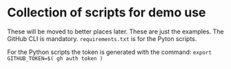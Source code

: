 # Collection of scripts for demo use

These will be moved to better places later. These are just the examples.
The GitHub CLI is mandatory. `requirements.txt` is for the Pyton scripts.

For the Python scripts the token is generated with the command:
`export GITHUB_TOKEN=$( gh auth token )`
